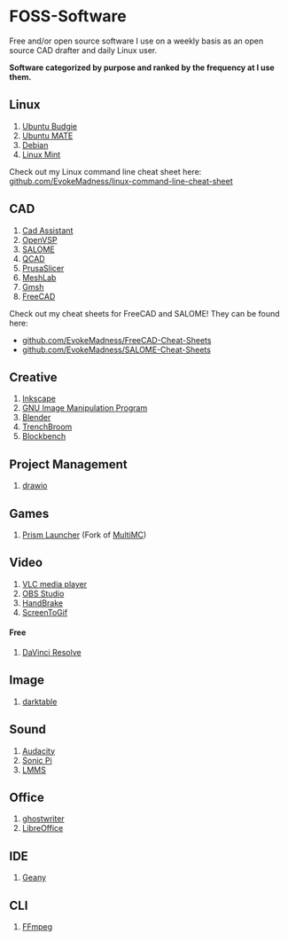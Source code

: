# FOSS-Software
Free and/or open source software I use on a weekly basis as an open source CAD drafter and daily Linux user.

**Software categorized by purpose and ranked by the frequency at I use them.**

## Linux

1) [Ubuntu Budgie](https://ubuntubudgie.org/)
2) [Ubuntu MATE](https://ubuntu-mate.org/)
3) [Debian](https://www.debian.org/)
4) [Linux Mint](https://linuxmint.com/)

Check out my Linux command line cheat sheet here: [github.com/EvokeMadness/linux-command-line-cheat-sheet](https://github.com/EvokeMadness/linux-command-line-cheat-sheet)

## CAD

1) [Cad Assistant](https://www.opencascade.com/products/cad-assistant/)
2) [OpenVSP](http://openvsp.org/)
3) [SALOME](https://www.salome-platform.org/)
4) [QCAD](https://www.qcad.org/en/)
5) [PrusaSlicer](https://www.prusa3d.com/page/prusaslicer_424/)
6) [MeshLab](https://www.meshlab.net/)
7) [Gmsh](https://gmsh.info/)
8) [FreeCAD](https://www.freecad.org/)

Check out my cheat sheets for FreeCAD and SALOME! They can be found here:

- [github.com/EvokeMadness/FreeCAD-Cheat-Sheets](https://github.com/EvokeMadness/FreeCAD-Cheat-Sheets)
- [github.com/EvokeMadness/SALOME-Cheat-Sheets](https://github.com/EvokeMadness/SALOME-Cheat-Sheets)

## Creative

1) [Inkscape](https://inkscape.org/)
2) [GNU Image Manipulation Program](https://www.gimp.org/)
3) [Blender](https://www.blender.org/)
4) [TrenchBroom](https://trenchbroom.github.io/)
5) [Blockbench](https://www.blockbench.net/)

## Project Management

1) [drawio](https://www.diagrams.net/)

## Games

1) [Prism Launcher](https://prismlauncher.org/) (Fork of [MultiMC](https://multimc.org/))

## Video

1) [VLC media player](https://www.videolan.org/vlc/)
2) [OBS Studio](https://obsproject.com/)
3) [HandBrake](https://handbrake.fr/)
4) [ScreenToGif](https://www.screentogif.com/)

#### Free

1) [DaVinci Resolve](https://www.blackmagicdesign.com/products/davinciresolve/)

## Image

1) [darktable](https://www.darktable.org/)

## Sound

1) [Audacity](https://www.audacityteam.org/)
2) [Sonic Pi](https://sonic-pi.net/)
3) [LMMS](https://lmms.io/)

## Office

1) [ghostwriter](https://wereturtle.github.io/ghostwriter/)
2) [LibreOffice](https://www.libreoffice.org/)

## IDE

1) [Geany](https://www.geany.org/)

## CLI

1) [FFmpeg](https://www.ffmpeg.org/)

